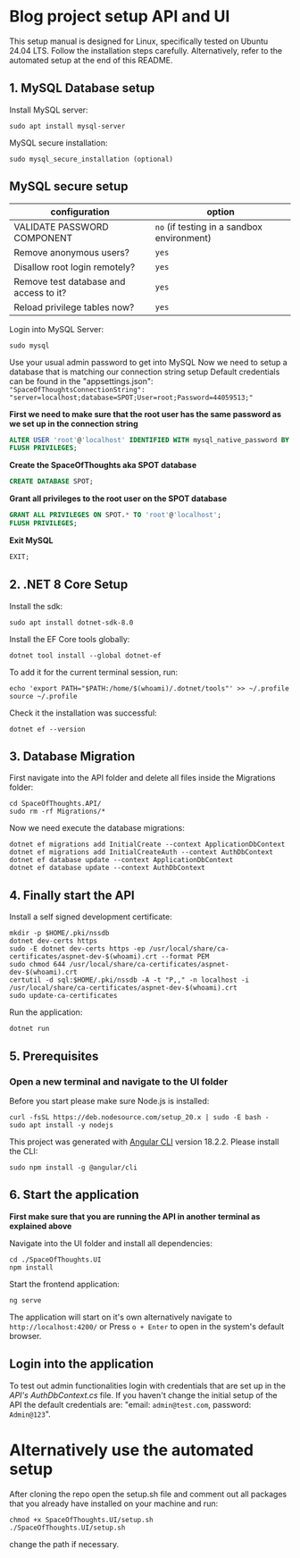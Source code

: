 # Blog project setup API and UI

This setup manual is designed for Linux, specifically tested on Ubuntu 24.04 LTS. Follow the installation steps carefully. Alternatively, refer to the automated setup at the end of this README.

## 1. MySQL Database setup 

Install MySQL server:

```
sudo apt install mysql-server 
```
MySQL secure installation:

```
sudo mysql_secure_installation (optional)
```

## MySQL secure setup
| configuration| option |
| ------ | ----------- |
| VALIDATE PASSWORD COMPONENT| `no` (if testing in a sandbox environment)|
| Remove anonymous users? | `yes` |
| Disallow root login remotely?| `yes`|
| Remove test database and access to it? | `yes` |
| Reload privilege tables now? | `yes`|

Login into MySQL Server:

``` 
sudo mysql
```
Use your usual admin password to get into MySQL
Now we need to setup a database that is matching our connection string setup 
Default credentials can be found in the "appsettings.json": 
`"SpaceOfThoughtsConnectionString": "server=localhost;database=SPOT;User=root;Password=44059513;"`

**First we need to make sure that the root user has the same password as we set up in the connection string**

```sql
ALTER USER 'root'@'localhost' IDENTIFIED WITH mysql_native_password BY '44059513';
FLUSH PRIVILEGES;
```

**Create the SpaceOfThoughts aka SPOT database**

```sql	
CREATE DATABASE SPOT;
```

**Grant all privileges to the root user on the SPOT database**

 ```sql
GRANT ALL PRIVILEGES ON SPOT.* TO 'root'@'localhost';
FLUSH PRIVILEGES;
```

**Exit MySQL**

```sql
EXIT;
```

## 2. .NET 8 Core Setup

Install the sdk:

``` 
sudo apt install dotnet-sdk-8.0
```

Install the EF Core tools globally:

```
dotnet tool install --global dotnet-ef
```

To add it for the current terminal session, run:

```
echo 'export PATH="$PATH:/home/$(whoami)/.dotnet/tools"' >> ~/.profile
source ~/.profile
```

Check it the installation was successful:

```
dotnet ef --version
```

## 3. Database Migration

First navigate into the API folder and delete all files inside the Migrations folder:

```
cd SpaceOfThoughts.API/
sudo rm -rf Migrations/*
```

Now we need execute the database migrations:

```
dotnet ef migrations add InitialCreate --context ApplicationDbContext
dotnet ef migrations add InitialCreateAuth --context AuthDbContext
dotnet ef database update --context ApplicationDbContext
dotnet ef database update --context AuthDbContext
```

## 4. Finally start the API

Install a self signed development certificate:

```
mkdir -p $HOME/.pki/nssdb
dotnet dev-certs https
sudo -E dotnet dev-certs https -ep /usr/local/share/ca-certificates/aspnet-dev-$(whoami).crt --format PEM
sudo chmod 644 /usr/local/share/ca-certificates/aspnet-dev-$(whoami).crt
certutil -d sql:$HOME/.pki/nssdb -A -t "P,," -n localhost -i /usr/local/share/ca-certificates/aspnet-dev-$(whoami).crt
sudo update-ca-certificates
```

Run the application:

```
dotnet run
```

## 5. Prerequisites

### Open a new terminal and navigate to the UI folder

Before you start please make sure Node.js is installed:

```
curl -fsSL https://deb.nodesource.com/setup_20.x | sudo -E bash -
sudo apt install -y nodejs
```

This project was generated with [Angular CLI](https://github.com/angular/angular-cli) version 18.2.2.
Please install the CLI:

```
sudo npm install -g @angular/cli
```

## 6. Start the application

**First make sure that you are running the API in another terminal as explained above**

Navigate into the UI folder and install all dependencies:

```
cd ./SpaceOfThoughts.UI
npm install
```

Start the frontend application:

```
ng serve
```

The application will start on it's own alternatively navigate to `http://localhost:4200/` or Press `o + Enter` to open in the system's default browser.

## Login into the application

To test out admin functionalities login with credentials that are set up in the *API's AuthDbContext.cs* file. If you haven't change the initial setup of the API the default credentials are: "email: `admin@test.com`, password: `Admin@123`".

# Alternatively use the automated setup

After cloning the repo open the setup.sh file and comment out all packages that you already have installed on your machine and run:

 ```
chmod +x SpaceOfThoughts.UI/setup.sh
./SpaceOfThoughts.UI/setup.sh
 ```
 change the path if necessary.